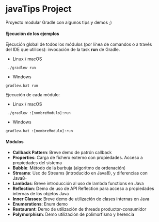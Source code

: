 
# javaTips Project

Proyecto modular Gradle con algunos tips y demos ;)

#### Ejecución de los ejemplos

Ejecución global de todos los módulos (por línea de comandos o a través del IDE que utilices): invocación de la task <b>run</b> de Gradle. 
- Linux / macOS
``` 
 ./gradlew run
```
- Windows
```
gradlew.bat run
```

Ejecución de cada módulo:

- Linux / macOS
``` 
 ./gradlew :[nombreModulo]:run
```
- Windows
```
gradlew.bat :[nombreModulo]:run
```

#### Módulos

- <b>Callback Pattern</b>: Breve demo de patrón callback
- <b>Properties</b>: Carga de fichero externo con propiedades. Acceso a propiedades del sistema
- <b>Bubble</b>: Método de la burbuja (algoritmo de ordenación)
- <b>Streams</b>: Uso de Streams (introducido en Java8), y diferencias con Java8-
- <b>Lambdas</b>: Breve introducción al uso de lambda functions en Java
- <b>Reflection</b>: Demo de uso de API Reflection para acceso a propiedades internas de los objetos Java
- <b>Inner Classes</b>: Breve demo de utilización de clases internas en Java 
- <b>Enumerations</b>: Enum demo
- <b>Restaurant</b>: Demo de utilización de threads productor-consumidor
- <b>Polymorphism</b>: Demo utilización de polimorfismo y herencia
